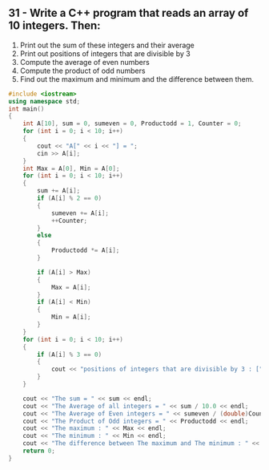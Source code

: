 ## 31 - Write a C++ program that reads an array of 10 integers. Then:
1. Print out the sum of these integers and their average
2. Print out positions of integers that are divisible by 3
3. Compute the average of even numbers
4. Compute the product of odd numbers
5. Find out the maximum and minimum and the difference between them.
```cpp
#include <iostream>
using namespace std;
int main()
{
    int A[10], sum = 0, sumeven = 0, Productodd = 1, Counter = 0;
    for (int i = 0; i < 10; i++)
    {
        cout << "A[" << i << "] = ";
        cin >> A[i];
    }
    int Max = A[0], Min = A[0];
    for (int i = 0; i < 10; i++)
    {
        sum += A[i];
        if (A[i] % 2 == 0)
        {
            sumeven += A[i];
            ++Counter;
        }
        else
        {
            Productodd *= A[i];
        }

        if (A[i] > Max)
        {
            Max = A[i];
        }
        if (A[i] < Min)
        {
            Min = A[i];
        }
    }
    for (int i = 0; i < 10; i++)
    {
        if (A[i] % 3 == 0)
        {
            cout << "positions of integers that are divisible by 3 : [" << i << "] = " << A[i] << endl;
        }
    }

    cout << "The sum = " << sum << endl;
    cout << "The Average of all integers = " << sum / 10.0 << endl;
    cout << "The Average of Even integers = " << sumeven / (double)Counter << endl;
    cout << "The Product of Odd integers = " << Productodd << endl;
    cout << "The maximum : " << Max << endl;
    cout << "The minimum : " << Min << endl;
    cout << "The difference between The maximum and The minimum : " << Max - Min << endl;
    return 0;
}
```
